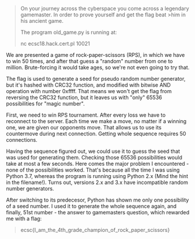 >On your journey across the cyberspace you come across a legendary gamemaster. In order to prove yourself and get the flag beat >him in his ancient game.
>
>The program old_game.py is running at:
>
>nc ecsc18.hack.cert.pl 10021

We are presented a game of rock-paper-scissors (RPS), in which we have to win 50 times, and after that guess a "random" number from one to million. Brute-forcing it would take ages, so we're not even going to try that.

The flag is used to generate a seed for pseudo random number generator, but it's hashed with CRC32 function, and modified with bitwise AND operation with number 0xffff. That means we won't get the flag from reversing the CRC32 function, but it leaves us with "only" 65536 possibilities for "magic number". 

First, we need to win RPS tournament. After every loss we have to reconnect to the server. Each time we make a move, no matter if a winning one, we are given our opponents move. That allows us to use its countermove during next connection. Getting whole sequence requires 50 connections. 

Having the sequence figured out, we could use it to guess the seed that was used for generating them. Checking those 65536 possibilities would take at most a few seconds.
Here comes the major problem I encountered - none of the possibilities worked. That's because all the time I was using Python 3.7, whereas the program is running using Python 2.x (Mind the hint in the filename!). Turns out, versions 2.x and 3.x have incompatible random number generators.

After switching to its predecesor, Python has shown me only one possibility of a seed number. 
I used it to generate the whole sequence again, and finally, 51st number - the answer to gamemasters question, which rewarded me with a flag:

>ecsc{I_am_the_4th_grade_champion_of_rock_paper_scissors}
